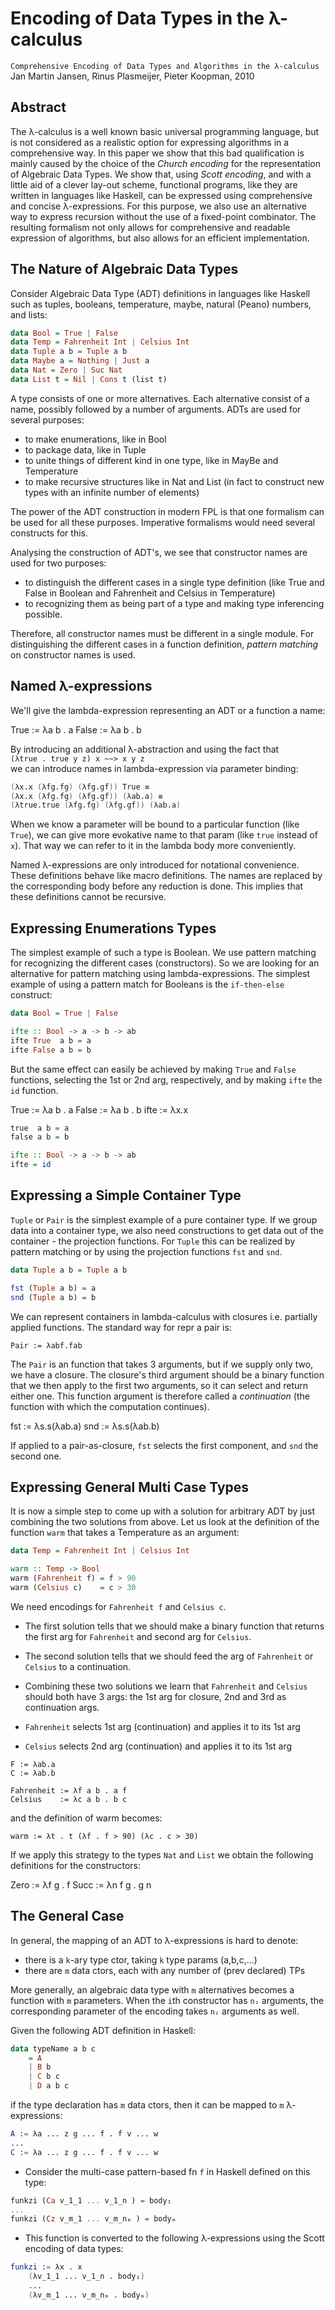 # Encoding of Data Types in the λ-calculus

`Comprehensive Encoding of Data Types and Algorithms in the λ-calculus`
Jan Martin Jansen, Rinus Plasmeijer, Pieter Koopman, 2010

## Abstract

The λ-calculus is a well known basic universal programming language, but is not considered as a realistic option for expressing algorithms in a comprehensive way. In this paper we show that this bad qualification is mainly caused by the choice of the *Church encoding* for the representation of Algebraic Data Types. We show that, using *Scott encoding*, and with a little aid of a clever lay-out scheme, functional programs, like they are written in languages like Haskell, can be expressed using comprehensive and concise λ-expressions. For this purpose, we also use an alternative way to express recursion without the use of a fixed-point combinator. The resulting formalism not only allows for comprehensive and readable expression of algorithms, but also allows for an efficient implementation.

## The Nature of Algebraic Data Types

Consider Algebraic Data Type (ADT) definitions in languages like Haskell such as tuples, booleans, temperature, maybe, natural (Peano) numbers, and lists:

```hs
data Bool = True | False
data Temp = Fahrenheit Int | Celsius Int
data Tuple a b = Tuple a b
data Maybe a = Nothing | Just a
data Nat = Zero | Suc Nat
data List t = Nil | Cons t (list t)
```

A type consists of one or more alternatives. Each alternative consist of a name, possibly followed by a number of arguments. ADTs are used for several purposes:
- to make enumerations, like in Bool
- to package data, like in Tuple
- to unite things of different kind in one type, like in MayBe and Temperature
- to make recursive structures like in Nat and List (in fact to construct new types with an infinite number of elements)

The power of the ADT construction in modern FPL is that one formalism can be used for all these purposes. Imperative formalisms would need several constructs for this.

Analysing the construction of ADT's, we see that constructor names are used for two purposes:
- to distinguish the different cases in a single type definition (like True and False in Boolean and Fahrenheit and Celsius in Temperature)
- to recognizing them as being part of a type and making type inferencing possible.

Therefore, all constructor names must be different in a single module. For distinguishing the different cases in a function definition, *pattern matching* on constructor names is used.

## Named λ-expressions

We'll give the lambda-expression representing an ADT or a function a name:

True  := λa b . a
False := λa b . b

By introducing an additional λ-abstraction and using the fact that   
`(λtrue . true y z) x ~~> x y z`   
we can introduce names in lambda-expression via parameter binding:

```s
(λx.x (λfg.fg) (λfg.gf)) True ≡
(λx.x (λfg.fg) (λfg.gf)) (λab.a) ≡
(λtrue.true (λfg.fg) (λfg.gf)) (λab.a)
```

When we know a parameter will be bound to a particular function (like `True`), we can give more evokative name to that param (like `true` instead of `x`). That way we can refer to it in the lambda body more conveniently.

Named λ-expressions are only introduced for notational convenience. These definitions behave like macro definitions. The names are replaced by the corresponding body before any reduction is done. This implies that these definitions cannot be recursive.

## Expressing Enumerations Types

The simplest example of such a type is Boolean. We use pattern matching for recognizing the different cases (constructors). So we are looking for an alternative for pattern matching using lambda-expressions. The simplest example of using a pattern match for Booleans is the `if-then-else` construct:

```hs
data Bool = True | False

ifte :: Bool -> a -> b -> ab
ifte True  a b = a
ifte False a b = b
```

But the same effect can easily be achieved by making `True` and `False` functions, selecting the 1st or 2nd arg, respectively, and by making `ifte` the `id` function.

True  := λa b . a
False := λa b . b
ifte  := λx.x

```hs
true  a b = a
false a b = b

ifte :: Bool -> a -> b -> ab
ifte = id
```


## Expressing a Simple Container Type

`Tuple` or `Pair` is the simplest example of a pure container type. If we group data into a container type, we also need constructions to get data out of the container - the projection functions. For `Tuple` this can be realized by pattern matching or by using the projection functions `fst` and `snd`.

```hs
data Tuple a b = Tuple a b

fst (Tuple a b) = a
snd (Tuple a b) = b
```

We can represent containers in lambda-calculus with closures i.e. partially applied functions. The standard way for repr a pair is:

`Pair := λabf.fab`

The `Pair` is an function that takes 3 arguments, but if we supply only two, we have a closure. The closure's third argument should be a binary function that we then apply to the first two arguments, so it can select and return either one. This function argument is therefore called a *continuation* (the function with which the computation continues).

fst := λs.s(λab.a)
snd := λs.s(λab.b)

If applied to a pair-as-closure, `fst` selects the first component, and `snd` the second one.


## Expressing General Multi Case Types

It is now a simple step to come up with a solution for arbitrary ADT by just combining the two solutions from above. Let us look at the definition of the function `warm` that takes a Temperature as an argument:

```hs
data Temp = Fahrenheit Int | Celsius Int

warm :: Temp -> Bool
warm (Fahrenheit f) = f > 90
warm (Celsius c)    = c > 30
```

We need encodings for `Fahrenheit f` and `Celsius c`.

* The first solution tells that we should make a binary function that returns the first arg for `Fahrenheit` and second arg for `Celsius`.

* The second solution tells that we should feed the arg of `Fahrenheit` or `Celsius` to a continuation.

* Combining these two solutions we learn that `Fahrenheit` and `Celsius` should both have 3 args: the 1st arg for closure, 2nd and 3rd as continuation args.

* `Fahrenheit` selects 1st arg (continuation) and applies it to its 1st arg
* `Celsius`    selects 2nd arg (continuation) and applies it to its 1st arg

```
F := λab.a
C := λab.b

Fahrenheit := λf a b . a f
Celsius    := λc a b . b c
```

and the definition of warm becomes:

`warm := λt . t (λf . f > 90) (λc . c > 30)`



If we apply this strategy to the types `Nat` and `List` we obtain the following definitions for the constructors:

Zero := λf g . f
Succ := λn f g . g n



## The General Case

In general, the mapping of an ADT to λ-expressions is hard to denote:
- there is a `k`-ary type ctor, taking `k` type params (a,b,c,...)
- there are `m` data ctors, each with any number of (prev declared) TPs

More generally, an algebraic data type with `m` alternatives becomes a function with `m` parameters. When the `i`th constructor has `nᵢ` arguments, the corresponding parameter of the encoding takes `nᵢ` arguments as well.

Given the following ADT definition in Haskell:

```hs
data typeName a b c
    = A
    | B b
    | C b c
    | D a b c
```

if the type declaration has `m` data ctors, 
then it can be mapped to `m` λ-expressions:

```s
A := λa ... z g ... f . f v ... w
...
C := λa ... z g ... f . f v ... w
```

* Consider the multi-case pattern-based fn `f` in Haskell defined on this type:

```hs
funkzi (Ca v_1_1 ... v_1_n ) = body₁
...
funkzi (Cz v_m_1 ... v_m_nₘ ) = bodyₘ
```

* This function is converted to the following λ-expressions using the Scott encoding of data types:

```s
funkzi := λx . x
    (λv_1_1 ... v_1_n . body₁)
    ...
    (λv_m_1 ... v_m_nₘ . bodyₘ)
```
